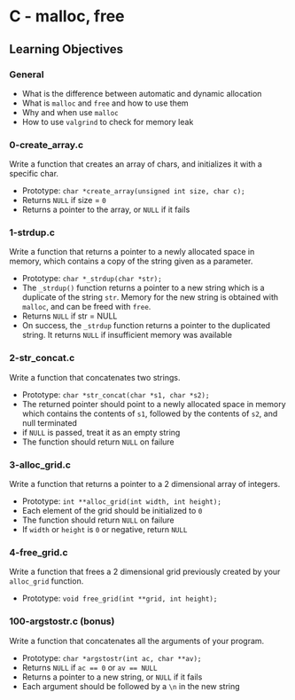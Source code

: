 # C - malloc, free

## Learning Objectives

### General

* What is the difference between automatic and dynamic allocation
* What is `malloc` and `free` and how to use them
* Why and when use `malloc`
* How to use `valgrind` to check for memory leak

### 0-create_array.c
Write a function that creates an array of chars, and initializes it with a specific char.

*   Prototype: `char *create_array(unsigned int size, char c);`
*   Returns `NULL` if size = `0`
*   Returns a pointer to the array, or `NULL` if it fails

### 1-strdup.c
Write a function that returns a pointer to a newly allocated space in memory, which contains a copy of the string given as a parameter.

*   Prototype: `char *_strdup(char *str);`
*   The `_strdup()` function returns a pointer to a new string which is a duplicate of the string `str`. Memory for the new string is obtained with `malloc`, and can be freed with `free`.
*   Returns `NULL` if str = NULL
*   On success, the `_strdup` function returns a pointer to the duplicated string. It returns `NULL` if insufficient memory was available

### 2-str_concat.c
Write a function that concatenates two strings.

*   Prototype: `char *str_concat(char *s1, char *s2);`
*   The returned pointer should point to a newly allocated space in memory which contains the contents of `s1`, followed by the contents of `s2`, and null terminated
*   if `NULL` is passed, treat it as an empty string
*   The function should return `NULL` on failure

### 3-alloc_grid.c
Write a function that returns a pointer to a 2 dimensional array of integers.

*   Prototype: `int **alloc_grid(int width, int height);`
*   Each element of the grid should be initialized to `0`
*   The function should return `NULL` on failure
*   If `width` or `height` is `0` or negative, return `NULL`

### 4-free_grid.c
Write a function that frees a 2 dimensional grid previously created by your `alloc_grid` function.

*   Prototype: `void free_grid(int **grid, int height);`

### 100-argstostr.c (bonus)
Write a function that concatenates all the arguments of your program.

*   Prototype: `char *argstostr(int ac, char **av);`
*   Returns `NULL` if `ac == 0` or `av == NULL`
*   Returns a pointer to a new string, or `NULL` if it fails
*   Each argument should be followed by a `\n` in the new string
